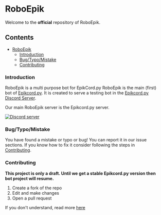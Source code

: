 # RoboEpik

Welcome to the **official** repository of RoboEpik.


## Contents

- [RoboEpik](#RoboEpik)
  - [Introduction](#introduction)
  - [Bug/Typo/Mistake](#bugtypomistake)
  - [Contributing](#contributing)


### Introduction

RoboEpik is a multi purpose bot for EpikCord.py RoboEpik is the main (first) bot of [Epikcord.py](https:/github.com/Epikcord/Epikcord.py). It is created to serve a testing bot in the [Epikcord.py Discord Server](https://discord.gg/4R473R73kQ).

Our main RoboEpik server is the Epikcord.py server. 


<a href="https://discord.gg/4R473R73kQ" target="_blank" rel="noopener noreferrer">
    <img src="https://img.shields.io/discord/937364424208039957?color=blue&label=Epikcord.py&logo=discord&style=for-the-badge" alt="Discord server">
</a>



### Bug/Typo/Mistake

You have found a mistake or typo or bug! You can report it in our issue sections. If you know how to fix it consider following the steps in [Contributing](#contributing). 


### Contributing

**This project is only a draft. Until we get a stable Epikcord.py version then bot project will resume.**

1. Create a fork of the repo
2. Edit and make changes
3. Open a pull request 

If you don't understand, read more [here](https://docs.github.com/en/get-started/quickstart/contributing-to-projects)
